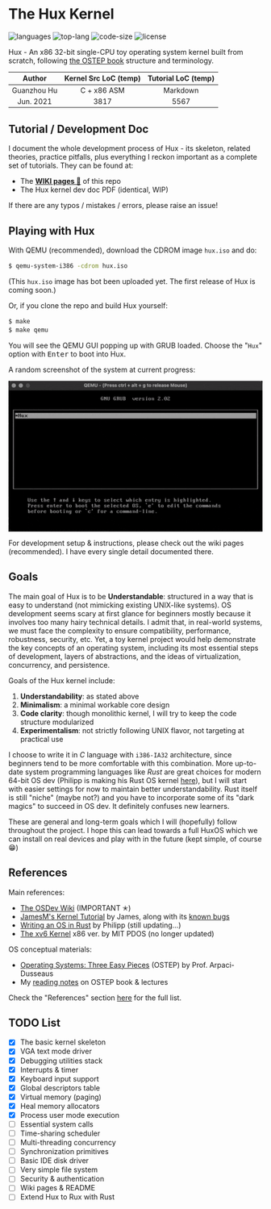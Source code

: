 # The Hux Kernel

![languages](https://img.shields.io/github/languages/count/josehu07/hux-kernel?color=green)
![top-lang](https://img.shields.io/github/languages/top/josehu07/hux-kernel?color=orange)
![code-size](https://img.shields.io/github/languages/code-size/josehu07/hux-kernel?color=lightgrey)
![license](https://img.shields.io/github/license/josehu07/hux-kernel)

Hux - An x86 32-bit single-CPU toy operating system kernel built from scratch, following [the OSTEP book](http://pages.cs.wisc.edu/~remzi/OSTEP/) structure and terminology.

|   Author    | Kernel Src LoC (temp)  | Tutorial LoC (temp) |
|   :---:     |         :---:          |       :---:         |
| Guanzhou Hu |      C + x86 ASM       |      Markdown       |
|  Jun. 2021  |         3817           |        5567         |


## Tutorial / Development Doc

I document the whole development process of Hux - its skeleton, related theories, practice pitfalls, plus everything I reckon important as a complete set of tutorials. They can be found at:

- The [**WIKI pages 📝**](https://github.com/hgz12345ssdlh/hux-kernel/wiki) of this repo
- The Hux kernel dev doc PDF (identical, WIP)

If there are any typos / mistakes / errors, please raise an issue!


## Playing with Hux

With QEMU (recommended), download the CDROM image `hux.iso` and do:

```bash
$ qemu-system-i386 -cdrom hux.iso
```

(This `hux.iso` image has bot been uploaded yet. The first release of Hux is coming soon.)

Or, if you clone the repo and build Hux yourself:

```bash
$ make
$ make qemu
```

You will see the QEMU GUI popping up with GRUB loaded. Choose the "`Hux`" option with <kbd>Enter</kbd> to boot into Hux.

A random screenshot of the system at current progress:

<p align=center> <img src="README-demo.gif" width=720px align=center /> </p>

For development setup & instructions, please check out the wiki pages (recommended). I have every single detail documented there.


## Goals

The main goal of Hux is to be **Understandable**: structured in a way that is easy to understand (not mimicking existing UNIX-like systems). OS development seems scary at first glance for beginners mostly because it involves too many hairy technical details. I admit that, in real-world systems, we must face the complexity to ensure compatibility, performance, robustness, security, etc. Yet, a toy kernel project would help demonstrate the key concepts of an operating system, including its most essential steps of development, layers of abstractions, and the ideas of virtualization, concurrency, and persistence.

Goals of the Hux kernel include:

1. **Understandability**: as stated above
2. **Minimalism**: a minimal workable core design
3. **Code clarity**: though monolithic kernel, I will try to keep the code structure modularized
4. **Experimentalism**: not strictly following UNIX flavor, not targeting at practical use

I choose to write it in *C* language with `i386-IA32` architecture, since beginners tend to be more comfortable with this combination. More up-to-date system programming languages like *Rust* are great choices for modern 64-bit OS dev (Philipp is making his Rust OS kernel [here](https://os.phil-opp.com/)), but I will start with easier settings for now to maintain better understandability. Rust itself is still "niche" (maybe not?) and you have to incorporate some of its "dark magics" to succeed in OS dev. It definitely confuses new learners.

These are general and long-term goals which I will (hopefully) follow throughout the project. I hope this can lead towards a full HuxOS which we can install on real devices and play with in the future (kept simple, of course 😁)


## References

Main references:

- [The OSDev Wiki](https://wiki.osdev.org/) (IMPORTANT ✭)
- [JamesM's Kernel Tutorial](http://www.jamesmolloy.co.uk/tutorial_html/) by James, along with its [known bugs](https://wiki.osdev.org/James_Molloy's_Tutorial_Known_Bugs)
- [Writing an OS in Rust](https://os.phil-opp.com/) by Philipp (still updating...)
- [The xv6 Kernel](https://github.com/mit-pdos/xv6-public) x86 ver. by MIT PDOS (no longer updated)

OS conceptual materials:

- [Operating Systems: Three Easy Pieces](http://pages.cs.wisc.edu/~remzi/OSTEP/) (OSTEP) by Prof. Arpaci-Dusseaus
- My [reading notes](https://www.josehu.com/notes) on OSTEP book & lectures

Check the "References" section [here](https://github.com/hgz12345ssdlh/hux-kernel/wiki/01.-Prerequisite-Readings) for the full list.


## TODO List

- [x] The basic kernel skeleton
- [x] VGA text mode driver
- [x] Debugging utilities stack
- [x] Interrupts & timer
- [x] Keyboard input support
- [x] Global descriptors table
- [x] Virtual memory (paging)
- [x] Heal memory allocators
- [x] Process user mode execution
- [ ] Essential system calls
- [ ] Time-sharing scheduler
- [ ] Multi-threading concurrency
- [ ] Synchronization primitives
- [ ] Basic IDE disk driver
- [ ] Very simple file system
- [ ] Security & authentication
- [ ] Wiki pages & README
- [ ] Extend Hux to Rux with Rust
